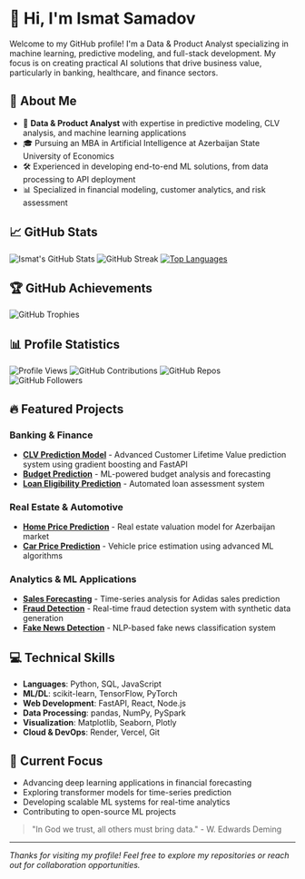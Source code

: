# 👋 Hi, I'm Ismat Samadov

Welcome to my GitHub profile! I'm a Data & Product Analyst specializing in machine learning, predictive modeling, and full-stack development. My focus is on creating practical AI solutions that drive business value, particularly in banking, healthcare, and finance sectors.

## 🚀 About Me
- 💼 **Data & Product Analyst** with expertise in predictive modeling, CLV analysis, and machine learning applications
- 🎓 Pursuing an MBA in Artificial Intelligence at Azerbaijan State University of Economics
- 🛠️ Experienced in developing end-to-end ML solutions, from data processing to API deployment
- 📊 Specialized in financial modeling, customer analytics, and risk assessment

## 📈 GitHub Stats
![Ismat's GitHub Stats](https://github-readme-stats.vercel.app/api?username=Ismat-Samadov&show_icons=true&theme=radical)
![GitHub Streak](https://github-readme-streak-stats.herokuapp.com/?user=Ismat-Samadov&theme=radical)
[![Top Languages](https://github-readme-stats.vercel.app/api/top-langs/?username=Ismat-Samadov&layout=compact&theme=radical)](https://github.com/anuraghazra/github-readme-stats)

## 🏆 GitHub Achievements
![GitHub Trophies](https://github-profile-trophy.vercel.app/?username=Ismat-Samadov&theme=radical&no-frame=true&margin-w=5)

## 📊 Profile Statistics
![Profile Views](https://komarev.com/ghpvc/?username=Ismat-Samadov&color=blueviolet)
![GitHub Contributions](https://img.shields.io/badge/Contributions-100%2B-brightgreen)
![GitHub Repos](https://img.shields.io/badge/Repositories-30%2B-blue)
![GitHub Followers](https://img.shields.io/badge/Followers-500%2B-yellow)

## 🔥 Featured Projects

### Banking & Finance
- [**CLV Prediction Model**](https://clv-model.onrender.com/) - Advanced Customer Lifetime Value prediction system using gradient boosting and FastAPI
- [**Budget Prediction**](https://github.com/Ismat-Samadov/Budget_Prediction) - ML-powered budget analysis and forecasting
- [**Loan Eligibility Prediction**](https://github.com/Ismat-Samadov/Loan_Eligiblity) - Automated loan assessment system

### Real Estate & Automotive
- [**Home Price Prediction**](https://github.com/Ismat-Samadov/Home_Price_Prediciton) - Real estate valuation model for Azerbaijan market
- [**Car Price Prediction**](https://github.com/Ismat-Samadov/Car_Price_Prediction) - Vehicle price estimation using advanced ML algorithms

### Analytics & ML Applications
- [**Sales Forecasting**](https://github.com/Ismat-Samadov/Sales_Forecasting) - Time-series analysis for Adidas sales prediction
- [**Fraud Detection**](https://github.com/Ismat-Samadov/fraud_detection) - Real-time fraud detection system with synthetic data generation
- [**Fake News Detection**](https://github.com/Ismat-Samadov/Fake_News_Detection) - NLP-based fake news classification system

## 💻 Technical Skills
- **Languages**: Python, SQL, JavaScript
- **ML/DL**: scikit-learn, TensorFlow, PyTorch
- **Web Development**: FastAPI, React, Node.js
- **Data Processing**: pandas, NumPy, PySpark
- **Visualization**: Matplotlib, Seaborn, Plotly
- **Cloud & DevOps**: Render, Vercel, Git

## 🌱 Current Focus
- Advancing deep learning applications in financial forecasting
- Exploring transformer models for time-series prediction
- Developing scalable ML systems for real-time analytics
- Contributing to open-source ML projects


> "In God we trust, all others must bring data." - W. Edwards Deming

---
*Thanks for visiting my profile! Feel free to explore my repositories or reach out for collaboration opportunities.*

